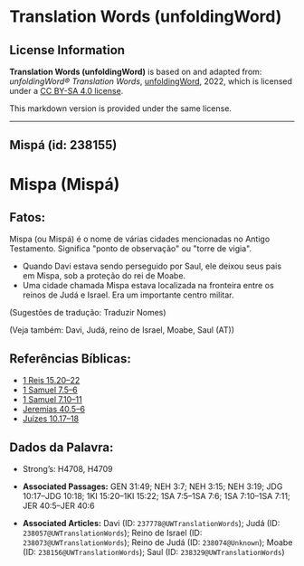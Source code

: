 # Translation Words (unfoldingWord)

## License Information

**Translation Words (unfoldingWord)** is based on and adapted from: _unfoldingWord® Translation Words_, [unfoldingWord](https://unfoldingword.org/utw), 2022, which is licensed under a [CC BY-SA 4.0 license](https://creativecommons.org/licenses/by-sa/4.0/legalcode.en).

This markdown version is provided under the same license.



--------------------------------

## Mispá (id: 238155)

Mispa (Mispá)
=============

Fatos:
------

Mispa (ou Mispá) é o nome de várias cidades mencionadas no Antigo Testamento. Significa "ponto de observação" ou "torre de vigia".

* Quando Davi estava sendo perseguido por Saul, ele deixou seus pais em Mispa, sob a proteção do rei de Moabe.
* Uma cidade chamada Mispa estava localizada na fronteira entre os reinos de Judá e Israel. Era um importante centro militar.

(Sugestões de tradução: Traduzir Nomes)

(Veja também: Davi, Judá, reino de Israel, Moabe, Saul (AT))

Referências Bíblicas:
---------------------

* [1 Reis 15\.20–22](https://ref.ly/1Kgs15:20-1Kgs15:22)
* [1 Samuel 7\.5–6](https://ref.ly/1Sam7:5-1Sam7:6)
* [1 Samuel 7\.10–11](https://ref.ly/1Sam7:10-1Sam7:11)
* [Jeremias 40\.5–6](https://ref.ly/Jer40:5-Jer40:6)
* [Juízes 10\.17–18](https://ref.ly/Judg10:17-Judg10:18)

Dados da Palavra:
-----------------

* Strong’s: H4708, H4709

* **Associated Passages:** GEN 31:49; NEH 3:7; NEH 3:15; NEH 3:19; JDG 10:17–JDG 10:18; 1KI 15:20–1KI 15:22; 1SA 7:5–1SA 7:6; 1SA 7:10–1SA 7:11; JER 40:5–JER 40:6
* **Associated Articles:** Davi (ID: `237778@UWTranslationWords`); Judá (ID: `238057@UWTranslationWords`); Reino de Israel (ID: `238073@UWTranslationWords`); Reino de Judá (ID: `238074@Unknown`); Moabe (ID: `238156@UWTranslationWords`); Saul (ID: `238329@UWTranslationWords`)

